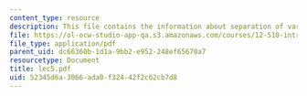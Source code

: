 ```yaml
---
content_type: resource
description: This file contains the information about separation of variables.
file: https://ol-ocw-studio-app-qa.s3.amazonaws.com/courses/12-510-introduction-to-seismology-spring-2010/52345d6a3066ada0f32442f2c62cb7d8_lec5.pdf
file_type: application/pdf
parent_uid: dc66360b-1d1a-9bb2-e952-248ef65670a7
resourcetype: Document
title: lec5.pdf
uid: 52345d6a-3066-ada0-f324-42f2c62cb7d8
---
```

